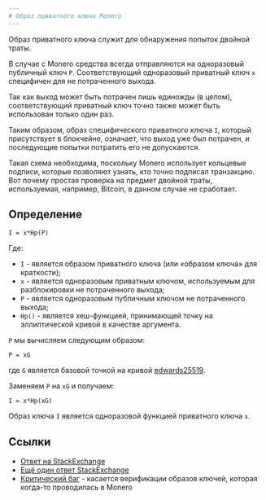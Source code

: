 ```yaml
---
# Образ приватного ключа Monero​
---
```


Образ приватного ключа служит для обнаружения попыток двойной траты.

В случае с Monero средства всегда отправляются на одноразовый публичный ключ `P`.
Соответствующий одноразовый приватный ключ `x` специфичен для не потраченного выхода.

Так как выход может быть потрачен лишь единожды (в целом), соответствующий приватный ключ точно также может быть использован только один раз.

Таким образом, образ специфического приватного ключа `I`, который присутствует в блокчейне, означает, что выход уже был потрачен, и последующие попытки потратить его не допускаются.

Такая схема необходима, поскольку Monero использует кольцевые подписи, которые позволяют узнать, кто точно подписал транзакцию.
Вот почему простая проверка на предмет двойной траты, используемая, например, Bitcoin, в данном случае не сработает.

## Определение​

    I = x*Hp(P)

Где:

* `I` - является образом приватного ключа (или «образом ключа» для краткости);
* `x` - является одноразовым приватным ключом, используемым для разблокировки не потраченного выхода;
* `P` - является одноразовым публичным ключом не потраченного выхода;
* `Hp()` - является хеш-функцией, принимающей точку на эллиптической кривой в качестве аргумента.

`P` мы вычисляем следующим образом:

    P = xG

где `G` является базовой точкой на кривой [edwards25519](http://localhost:3000/cryptography/asymmetric/edwards25519.html).

Заменяем `P` на `xG` и получаем:

    I = x*Hp(xG)

Образ ключа `I` является одноразовой функцией приватного ключа `x`.

## Ссылки

* [Ответ на StackExchange](https://monero.stackexchange.com/questions/2883/what-is-a-key-image)
* [Ещё один ответ StackExchange](https://monero.stackexchange.com/questions/2158/what-is-moneros-mechanism-for-defending-against-a-double-spend-attack)
* [Критический баг](https://getmonero.org/2017/05/17/disclosure-of-a-major-bug-in-cryptonote-based-currencies.html) - касается верификации образов ключей, которая когда-то проводилась в Monero
